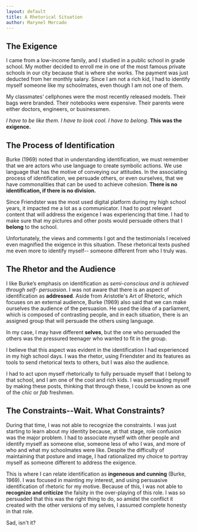 ```yaml
---
layout: default
title: A Rhetorical Situation
author: Marynel Mercado
---
```

## The Exigence

I came from a low-income family, and I studied in a public school in grade school. My mother decided to enroll me in one of the most famous private schools in our city because that is where she works. The payment was just deducted from her monthly salary. Since I am not a rich kid, I had to identify myself someone like my schoolmates, even though I am not one of them. 

My classmates’ cellphones were the most recently released models. Their bags were branded. Their notebooks were expensive. Their parents were either doctors, engineers, or businessmen.

*I have to be like them.*
*I have to look cool.*
*I have to belong.*
**This was the exigence.**

## The Process of Identification

Burke (1969) noted that in understanding identification, we must remember that we are actors who use language to create symbolic actions. We use language that has the motive of conveying our attitudes. In the associating process of identification, we persuade others, or even ourselves, that we have commonalities that can be used to achieve cohesion. **There is no identification, if there is no division.**

Since Friendster was the most used digital platform during my high school years, it impacted me a lot as a communicator. I had to post relevant content that will address the exigence I was experiencing that time. I had to make sure that my pictures and other posts would persuade others that I **belong** to the school. 

Unfortunately, the views and comments I got and the testimonials I received even magnified the exigence in this situation.  These rhetorical texts pushed me even more to identify myself-- someone different from who I truly was.
          
## The Rhetor and the Audience

I like Burke’s emphasis on identification as *semi-conscious and is achieved through self- persuasion*. I was not aware that there is an aspect of identification as **addressed**.
Aside from Aristotle's Art of Rhetoric, which focuses on an external audience, Burke (1969) also said that we can make ourselves the audience of the persuasion. 
He used the idea of a parliament, which is composed of contrasting people, and in each situation, there is an assigned group that will persuade the others using language. 

In my case, I may have different **selves**, but the one who persuaded the others was the pressured teenager who wanted to fit in the group. 

I believe that this aspect was evident in the identification I had experienced in my high school days. I was the rhetor, using Friendster and its features as tools to send rhetorical texts to others, but I was also the audience. 

I had to act upon myself rhetorically to fully persuade myself that I belong to that school, and I am one of the cool and rich kids. I was persuading myself by making these posts, thinking that through these, I could be known as one of the *chic* or *fab* freshmen. 


## The Constraints--Wait. What Constraints?

During that time, I was not able to recognize the constraints. I was just starting to learn about my identity because, at that stage, role confusion was the major problem. I had to associate myself with other people and identify myself as someone else, someone less of who I was, and more of who and what my schoolmates were like. Despite the difficulty of maintaining that posture and image, I had rationalized my choice to portray myself as someone different to address the exigence. 

This is where I can relate identification as **ingeneous and cunning** (Burke, 1969). I was focused in mainting my interest, and using persuasive identification of rhetoric for my motive. Because of this, I was not able to **recognize and criticize** the falsity in the over-playing of this role. I was so persuaded that this was the right thing to do, so amidst the conflict it created with the other versions of my selves, I assumed complete honesty in that role.

Sad, isn't it?

